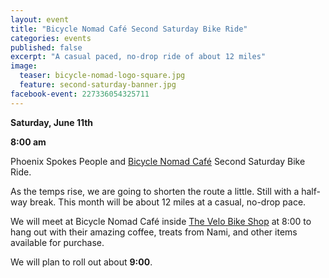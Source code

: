 ```yaml
---
layout: event
title: "Bicycle Nomad Café Second Saturday Bike Ride"
categories: events
published: false
excerpt: "A casual paced, no-drop ride of about 12 miles"
image:
  teaser: bicycle-nomad-logo-square.jpg
  feature: second-saturday-banner.jpg
facebook-event: 227336054325711
---
```


**Saturday, June 11th**

**8:00 am**

Phoenix Spokes People and [Bicycle Nomad Café](http://www.thevelo.com/cafe.html) Second Saturday Bike Ride.

As the temps rise, we are going to shorten the route a little.
Still with a half-way break. This month will be about 12 miles at a casual, no-drop pace.

We will meet at Bicycle Nomad Café inside [The Velo Bike Shop](http://www.thevelo.com/) at 8:00 to hang out with their amazing coffee, treats from Nami, and other items available for purchase.

We will plan to roll out about **9:00**.
